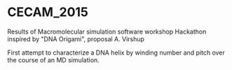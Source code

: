 # CECAM_2015
Results of Macromolecular simulation software workshop Hackathon
inspired by "DNA Origami", proposal A. Virshup

First attempt to characterize a DNA helix by winding number and pitch
over the course of an MD simulation.
